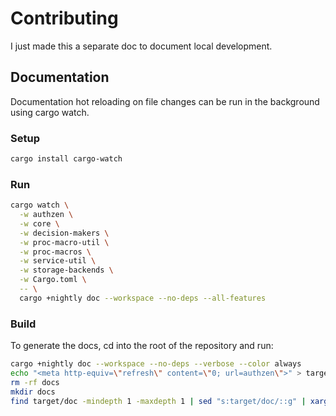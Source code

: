 # Contributing
I just made this a separate doc to document local development.

## Documentation
Documentation hot reloading on file changes can be run in the background using cargo watch.

### Setup
```sh
cargo install cargo-watch
```

### Run
```sh
cargo watch \
  -w authzen \
  -w core \
  -w decision-makers \
  -w proc-macro-util \
  -w proc-macros \
  -w service-util \
  -w storage-backends \
  -w Cargo.toml \
  -- \
  cargo +nightly doc --workspace --no-deps --all-features
```

### Build
To generate the docs, cd into the root of the repository and run:
```sh
cargo +nightly doc --workspace --no-deps --verbose --color always
echo "<meta http-equiv=\"refresh\" content=\"0; url=authzen\">" > target/doc/index.html
rm -rf docs
mkdir docs
find target/doc -mindepth 1 -maxdepth 1 | sed "s:target/doc/::g" | xargs -n 1 -I {} sh -c "mv target/doc/{} docs/{}"
```
